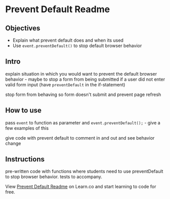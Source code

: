 # Prevent Default Readme

## Objectives
+ Explain what prevent default does and when its used
+ Use `event.preventDefault()` to stop default browser behavior

## Intro

explain situation in which you would want to prevent the default browser behavior - maybe to stop a form from being submitted if a user did not enter valid form input (have `preventDefault` in the if-statement)

stop form from behaving so form doesn't submit and prevent page refresh


## How to use

pass `event` to function as parameter and `event.preventDefault();` - give a few examples of this

give code with prevent default to comment in and out and see behavior change
## Instructions

pre-written code with functions where students need to use preventDefault to stop browser behavior. tests to accompany.
<p data-visibility='hidden'>View <a href='https://learn.co/lessons/js-jquery-prevent-default-readme' title='Prevent Default Readme'>Prevent Default Readme</a> on Learn.co and start learning to code for free.</p>
